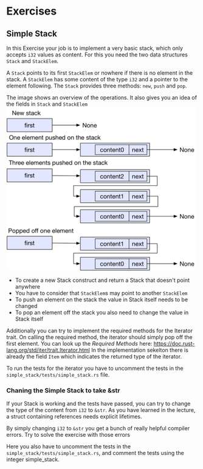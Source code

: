 # Exercises


## Simple Stack

In this Exercise your job is to implement a very basic stack, which only accepts `i32` values as content.
For this you need the two data structures `Stack` and `StackElem`.

A `Stack` points to its first `StackElem` or nowhere if there is no element in the stack.
A `StackElem` has some content of the type `i32` and a pointer to the element following.
The `Stack` provides three methods: `new`, `push` and `pop`.

The image shows an overview of the operations.
It also gives you an idea of the fields in `Stack` and `StackElem`
<img src="../assets/simple_stack.png" width = "500">

- To create a new Stack construct and return a Stack that doesn't point anywhere
- You have to consider that `StackElem`s may point to another `StackElem` 
- To push an element on the stack the value in Stack itself needs to be changed
- To pop an element off the stack you also need to change the value in Stack itself

Additionally you can try to implement the required methods for the Iterator trait.
On calling the required method, the iterator should simply pop off the first element.
You can look up the _Required Methods_ here: https://doc.rust-lang.org/std/iter/trait.Iterator.html 
In the implementation sekelton there is already the field `Item` which indicates the returned type of the iterator.

To run the tests for the iterator you have to uncomment the tests in the `simple_stack/tests/simple_stack.rs` file.

### Chaning the Simple Stack to take &str

If your Stack is working and the tests have passed, you can try to change the type of the content from `i32` to `&str`.
As you have learned in the lecture, a struct containing references needs explicit lifetimes.

By simply changing `i32` to `&str` you get a bunch of really helpful compiler errors. 
Try to solve the exercise with those errors

Here you also have to uncomment the tests in the `simple_stack/tests/simple_stack.rs`, and comment the tests using the integer simple_stack.
